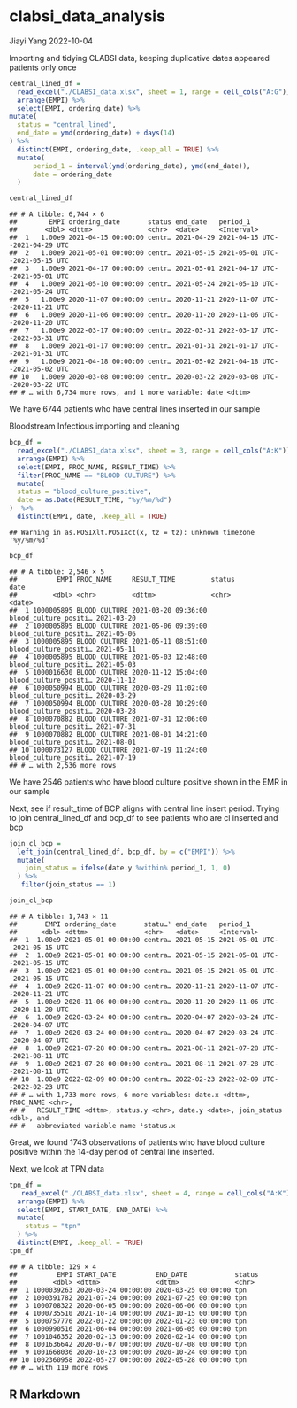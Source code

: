 clabsi_data_analysis
================
Jiayi Yang
2022-10-04

Importing and tidying CLABSI data, keeping duplicative dates appeared
patients only once

``` r
central_lined_df =
  read_excel("./CLABSI_data.xlsx", sheet = 1, range = cell_cols("A:G")) %>% 
  arrange(EMPI) %>% 
  select(EMPI, ordering_date) %>% 
mutate(
  status = "central_lined",
  end_date = ymd(ordering_date) + days(14)
) %>% 
  distinct(EMPI, ordering_date, .keep_all = TRUE) %>% 
  mutate(
      period_1 = interval(ymd(ordering_date), ymd(end_date)),
      date = ordering_date
  )

central_lined_df
```

    ## # A tibble: 6,744 × 6
    ##        EMPI ordering_date       status end_date   period_1                      
    ##       <dbl> <dttm>              <chr>  <date>     <Interval>                    
    ##  1   1.00e9 2021-04-15 00:00:00 centr… 2021-04-29 2021-04-15 UTC--2021-04-29 UTC
    ##  2   1.00e9 2021-05-01 00:00:00 centr… 2021-05-15 2021-05-01 UTC--2021-05-15 UTC
    ##  3   1.00e9 2021-04-17 00:00:00 centr… 2021-05-01 2021-04-17 UTC--2021-05-01 UTC
    ##  4   1.00e9 2021-05-10 00:00:00 centr… 2021-05-24 2021-05-10 UTC--2021-05-24 UTC
    ##  5   1.00e9 2020-11-07 00:00:00 centr… 2020-11-21 2020-11-07 UTC--2020-11-21 UTC
    ##  6   1.00e9 2020-11-06 00:00:00 centr… 2020-11-20 2020-11-06 UTC--2020-11-20 UTC
    ##  7   1.00e9 2022-03-17 00:00:00 centr… 2022-03-31 2022-03-17 UTC--2022-03-31 UTC
    ##  8   1.00e9 2021-01-17 00:00:00 centr… 2021-01-31 2021-01-17 UTC--2021-01-31 UTC
    ##  9   1.00e9 2021-04-18 00:00:00 centr… 2021-05-02 2021-04-18 UTC--2021-05-02 UTC
    ## 10   1.00e9 2020-03-08 00:00:00 centr… 2020-03-22 2020-03-08 UTC--2020-03-22 UTC
    ## # … with 6,734 more rows, and 1 more variable: date <dttm>

We have 6744 patients who have central lines inserted in our sample

Bloodstream Infectious importing and cleaning

``` r
bcp_df =
  read_excel("./CLABSI_data.xlsx", sheet = 3, range = cell_cols("A:K")) %>% 
  arrange(EMPI) %>% 
  select(EMPI, PROC_NAME, RESULT_TIME) %>% 
  filter(PROC_NAME == "BLOOD CULTURE") %>% 
  mutate(
  status = "blood_culture_positive",
  date = as.Date(RESULT_TIME, "%y/%m/%d")
)  %>% 
  distinct(EMPI, date, .keep_all = TRUE)
```

    ## Warning in as.POSIXlt.POSIXct(x, tz = tz): unknown timezone '%y/%m/%d'

``` r
bcp_df
```

    ## # A tibble: 2,546 × 5
    ##          EMPI PROC_NAME     RESULT_TIME         status                date      
    ##         <dbl> <chr>         <dttm>              <chr>                 <date>    
    ##  1 1000005895 BLOOD CULTURE 2021-03-20 09:36:00 blood_culture_positi… 2021-03-20
    ##  2 1000005895 BLOOD CULTURE 2021-05-06 09:39:00 blood_culture_positi… 2021-05-06
    ##  3 1000005895 BLOOD CULTURE 2021-05-11 08:51:00 blood_culture_positi… 2021-05-11
    ##  4 1000005895 BLOOD CULTURE 2021-05-03 12:48:00 blood_culture_positi… 2021-05-03
    ##  5 1000016630 BLOOD CULTURE 2020-11-12 15:04:00 blood_culture_positi… 2020-11-12
    ##  6 1000050994 BLOOD CULTURE 2020-03-29 11:02:00 blood_culture_positi… 2020-03-29
    ##  7 1000050994 BLOOD CULTURE 2020-03-28 10:29:00 blood_culture_positi… 2020-03-28
    ##  8 1000070882 BLOOD CULTURE 2021-07-31 12:06:00 blood_culture_positi… 2021-07-31
    ##  9 1000070882 BLOOD CULTURE 2021-08-01 14:21:00 blood_culture_positi… 2021-08-01
    ## 10 1000073127 BLOOD CULTURE 2021-07-19 11:24:00 blood_culture_positi… 2021-07-19
    ## # … with 2,536 more rows

We have 2546 patients who have blood culture positive shown in the EMR
in our sample

Next, see if result_time of BCP aligns with central line insert period.
Trying to join central_lined_df and bcp_df to see patients who are cl
inserted and bcp

``` r
join_cl_bcp =
  left_join(central_lined_df, bcp_df, by = c("EMPI")) %>% 
  mutate(
    join_status = ifelse(date.y %within% period_1, 1, 0)
  ) %>% 
   filter(join_status == 1)

join_cl_bcp
```

    ## # A tibble: 1,743 × 11
    ##       EMPI ordering_date       statu…¹ end_date   period_1                      
    ##      <dbl> <dttm>              <chr>   <date>     <Interval>                    
    ##  1  1.00e9 2021-05-01 00:00:00 centra… 2021-05-15 2021-05-01 UTC--2021-05-15 UTC
    ##  2  1.00e9 2021-05-01 00:00:00 centra… 2021-05-15 2021-05-01 UTC--2021-05-15 UTC
    ##  3  1.00e9 2021-05-01 00:00:00 centra… 2021-05-15 2021-05-01 UTC--2021-05-15 UTC
    ##  4  1.00e9 2020-11-07 00:00:00 centra… 2020-11-21 2020-11-07 UTC--2020-11-21 UTC
    ##  5  1.00e9 2020-11-06 00:00:00 centra… 2020-11-20 2020-11-06 UTC--2020-11-20 UTC
    ##  6  1.00e9 2020-03-24 00:00:00 centra… 2020-04-07 2020-03-24 UTC--2020-04-07 UTC
    ##  7  1.00e9 2020-03-24 00:00:00 centra… 2020-04-07 2020-03-24 UTC--2020-04-07 UTC
    ##  8  1.00e9 2021-07-28 00:00:00 centra… 2021-08-11 2021-07-28 UTC--2021-08-11 UTC
    ##  9  1.00e9 2021-07-28 00:00:00 centra… 2021-08-11 2021-07-28 UTC--2021-08-11 UTC
    ## 10  1.00e9 2022-02-09 00:00:00 centra… 2022-02-23 2022-02-09 UTC--2022-02-23 UTC
    ## # … with 1,733 more rows, 6 more variables: date.x <dttm>, PROC_NAME <chr>,
    ## #   RESULT_TIME <dttm>, status.y <chr>, date.y <date>, join_status <dbl>, and
    ## #   abbreviated variable name ¹​status.x

Great, we found 1743 observations of patients who have blood culture
positive within the 14-day period of central line inserted.

Next, we look at TPN data

``` r
tpn_df =
   read_excel("./CLABSI_data.xlsx", sheet = 4, range = cell_cols("A:K")) %>% 
  arrange(EMPI) %>% 
  select(EMPI, START_DATE, END_DATE) %>% 
  mutate(
    status = "tpn"
  ) %>% 
  distinct(EMPI, .keep_all = TRUE)
tpn_df
```

    ## # A tibble: 129 × 4
    ##          EMPI START_DATE          END_DATE            status
    ##         <dbl> <dttm>              <dttm>              <chr> 
    ##  1 1000039263 2020-03-24 00:00:00 2020-03-25 00:00:00 tpn   
    ##  2 1000391782 2021-07-24 00:00:00 2021-07-25 00:00:00 tpn   
    ##  3 1000708322 2020-06-05 00:00:00 2020-06-06 00:00:00 tpn   
    ##  4 1000735510 2021-10-14 00:00:00 2021-10-15 00:00:00 tpn   
    ##  5 1000757776 2022-01-22 00:00:00 2022-01-23 00:00:00 tpn   
    ##  6 1000990516 2021-06-04 00:00:00 2021-06-05 00:00:00 tpn   
    ##  7 1001046352 2020-02-13 00:00:00 2020-02-14 00:00:00 tpn   
    ##  8 1001636642 2020-07-07 00:00:00 2020-07-08 00:00:00 tpn   
    ##  9 1001668036 2020-10-23 00:00:00 2020-10-24 00:00:00 tpn   
    ## 10 1002360958 2022-05-27 00:00:00 2022-05-28 00:00:00 tpn   
    ## # … with 119 more rows

## R Markdown
